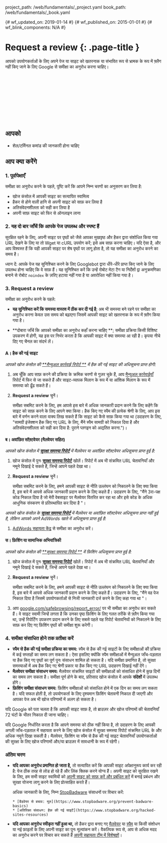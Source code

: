 project_path: /web/fundamentals/_project.yaml
book_path: /web/fundamentals/_book.yaml

{# wf_updated_on: 2019-01-14 #}
{# wf_published_on: 2015-01-01 #}
{# wf_blink_components: N/A #}

# Request a review {: .page-title }

आपको उपयोगकर्ताओं के लिए अपने पेज या साइट को
खतरनाक या संभावित रूप से भ्रामक के रूप में फ़्लैग नहीं किए जाने के लिए Google से समीक्षा का अनुरोध करना चाहिए।

<div class="video-wrapper">
  <iframe class="devsite-embedded-youtube-video" data-video-id="lc3UjnDcMxo"
          data-autohide="1" data-showinfo="0" frameborder="0" allowfullscreen>
  </iframe>
</div>

## आपको

*   शेल/टर्मिनल कमांड की जानकारी होना चाहिए

## आप क्या करेंगे

### 1. पूर्वापेक्षाएँ

समीक्षा का अनुरोध करने के पहले, पुष्टि करें कि आपने निम्न चरणों का अनुसरण कर लिया है:

* खोज कंसोल में आपकी साइट का सत्यापित स्वामित्व
* हैकर से होने वाली हानि से अपनी साइट को साफ़ कर लिया है
* अतिसंवेदनशीलता को सही कर लिया है
* अपनी साफ़ साइट को फिर से ऑनलाइन लाना

### 2. यह दो बार जाँचें कि आपके पेज उपलब्ध और स्पष्ट हैं

सुरक्षित रहने के लिए, अपनी साइट पर पृष्ठों को जैसे आपका
मुखपृष्ठ और हैकर द्वारा संशोधित किया गया URL देखने के लिए या तो Wget या cURL उपयोग करें; इसे अब साफ़ करना चाहिए। यदि ऐसा है,
और आप विश्वस्त हैं कि यही आपकी साइट पर शेष पृष्ठों पर लागू होता है, तो
यह समीक्षा का अनुरोध करने का समय है।

ध्यान दें: आपके पेज यह सुनिश्चित करने के लिए Googlebot द्वारा धीरे-धीरे प्राप्त किए जाने के लिए उपलब्ध होना चाहिए कि
वे साफ़ हैं। यह सुनिश्चित करें कि उन्हें रोबोट मेटा टैग या निर्देशों द्वा
अनुक्रमणिका बनाने से रोबोट `noindex` के ज़रिए हटाया नहीं गया है या अवरोधित नहीं किया गया है।

### 3. Request a review

समीक्षा का अनुरोध करने के पहले:

* **यह सुनिश्चित करें कि समस्या वास्तव में ठीक कर दी गई है**;
अब भी समस्या बने रहने पर समीक्षा का अनुरोध करना केवल उस समय
को बढ़ाएगा जिसमें आपकी साइट को खतरनाक के रूप में फ़्लैग किया गया है।

* **दोबारा जाँचें कि आपको समीक्षा का अनुरोध कहाँ करना चाहिए **; समीक्षा प्रक्रिया
किसी विशिष्ट उपकरण में होगी, यह इस पर निर्भर करता है कि आपकी साइट में क्या समस्या आ रही है।
कृपया नीचे दिए गए चैनल का संदर्भ लें।


#### A। हैक की गई साइट

*आपको खोज कंसोल की
[**मैन्युअल कार्रवाई रिपोर्ट **](https://search.google.com/search-console/manual-actions)
में हैक की गई साइट की अधिसूचना प्राप्त होगी:*

1. अब चूँकि आप साफ़ करने की प्रक्रिया के क्रमिक चरणों से गुज़र चुके हैं,
 आप [मैन्युअल कार्रवाईयाँ](https://search.google.com/search-console/manual-actions)
  रिपोर्ट में फिर से जा सकते हैं और साइट-व्यापक मिलान के रूप में या आंशिक
  मिलान के रूप में समस्या को ढूँढ सकते हैं।
2. **Request a review** चुनें।

    समीक्षा सबमिट करने के लिए, हम आपसे इस बारे में अधिक जानकारी प्रदान करने कि लिए कहेंगे कि साइट को साफ़ करने के लिए आपने क्या
    किया। हैक किए गए स्पैम की प्रत्येक श्रेणी के लिए, आप इस बारे में
    वर्णन करने वाला वाक्य लिख सकते हैं कि साइट को कैसे साफ़ किया गया था (उदाहरण के लिए, "सामग्री
    इंजेक्शन हैक किए गए URL के लिए, मैंने स्पैम सामग्री को निकाल दिया है और
    अतिसंवेदनशीलता को सही कर दिया है: पुराने प्लगइन को अद्यतित करना.")।


#### ब। अवांछित सॉफ़्टवेयर (मैलवेयर सहित)

*आपको खोज कंसोल में
[**सुरक्षा समस्या रिपोर्ट**](https://www.google.com/webmasters/tools/security-issues)
में मैलवेयर या अवांछित सॉफ़्टवेयर अधिसूचना प्राप्त हुई है:*

1. खोज कंसोल में पुनः
 [**सुरक्षा समस्या रिपोर्ट**](https://www.google.com/webmasters/tools/security-issues)
 खोलें। रिपोर्ट में अब भी संक्रमित URL चेतावनियाँ और नमूने
  दिखाई दे सकते हैं, जिन्हें आपने पहले देखा था।
2. **Request a review** चुनें।

    समीक्षा सबमिट करने के लिए, हमने आपकी साइट से नीति उल्लंघन को निकालने के लिए क्या किया है, इस बारे में
    आपसे अधिक जानकारी प्रदान करने के लिए कहते हैं। उदाहरण के लिए,
    "मैंने 3रा-पक्ष कोड निकाल दिया है जो मेरी
    वेबसाइट पर मैलवेयर वितरित कर रहा था और इसे कोड के अधिक आधुनिक संस्करण से प्रतिस्थापित कर दिया है "।


*आपको खोज कंसोल के
[**सुरक्षा समस्या रिपोर्ट**](https://www.google.com/webmasters/tools/security-issues)
में मैलवेयर या अवांछित सॉफ़्टवेयर अधिसूचना प्राप्त नहीं हुई है, लेकिन आपको अपने AdWords खाते में अधिसूचना प्राप्त हुई है:*

1. [AdWords सहायता केंद्र](https://support.google.com/adwords/contact/site_policy) से समीक्षा का अनुरोध करें।


#### स। फ़िशिंग या सामाजिक अभियांत्रिकी

*आपको खोज कंसोल की
[**सुरक्षा समस्या रिपोर्ट **](https://www.google.com/webmasters/tools/security-issues)
में फ़िशिंग अधिसूचना प्राप्त हुई है:*

1. खोज कंसोल में पुनः
 [**सुरक्षा समस्या रिपोर्ट**](https://www.google.com/webmasters/tools/security-issues)
 खोलें। रिपोर्ट में अब भी संक्रमित URL चेतावनियाँ और नमूने
  दिखाई दे सकते हैं, जिन्हें आपने पहले देखा था।
2. **Request a review** चुनें।

    समीक्षा सबमिट करने के लिए, हमने आपकी साइट से नीति उल्लंघन को निकालने के लिए क्या किया है, इस बारे में
    आपसे अधिक जानकारी प्रदान करने के लिए कहते हैं। उदाहरण के लिए,
    "मैंने वह पेज निकाल दिया है जिसमें उपयोगकर्ताओं से निजी जानकारी दर्ज करने के लिए कहा गया था "।

3. आप
  [google.com/safebrowsing/report_error/](https://www.google.com/safebrowsing/report_error/) पर भी समीक्षा का अनुरोध कर सकते हैं।
  वे साइट स्वामी जिन्हें लगता है कि उनका पृष्ठ
  फ़िशिंग के लिए गलत तरीके से फ़्लैग किया गया था, उन्हें रिपोर्टिंग उपकरण प्रदान करने के लिए सबसे पहले यह रिपोर्ट चेतावनियों को निकालने के लिए साफ़ कर दिए गए फ़िशिंग पृष्ठों
  की समीक्षा शुरू करेगी।

### 4. समीक्षा संसाधित होने तक प्रतीक्षा करें

* **स्पैम से हैक की गई समीक्षा प्रक्रिया का समय:** स्पैम
  से हैक की गई साइटों के लिए समीक्षाओं की प्रक्रिया में कई सप्ताहों का समय लग सकता है। ऐसा इसलिए क्योंकि स्पैम
  समीक्षाओं में मैन्युअल जाँच-पड़ताल या हैक किए गए पृष्ठों का पूर्ण
  पुनः संसाधन शामिल हो सकता है। यदि समीक्षा प्रमाणित है, तो सुरक्षा समस्याओं में अब हैक किए गए श्रेणी प्रकार या हैक किए गए URL उदाहरण दिखाई नहीं
  देंगे।
* **मैलवेयर समीक्षा संसाधन समय:** मैलवेयर
  संक्रमित साइटों की समीक्षाओं को संसाधित होने में कुछ दिनों का समय लग सकता है। समीक्षा पूर्ण होने के बाद, प्रतिसाद
  खोज कंसोल में आपके **संदेशों** में उपलब्ध होंगे।
* **फ़िशिंग समीक्षा संसाधन समय:** फ़िशिंग समीक्षाओं को संसाधित
  होने में एक  दिन का समय लग सकता है। यदि सफल होती है, तो उपयोगकर्ता के लिए दृश्यमान फ़िशिंग चेतावनी
  निकाल दी जाएगी और आपका पेज अब भी खोज परिणामों में अलग हो सकता है।

यदि Google को पता चलता है कि आपकी साइट साफ़ है, तो ब्राउज़र और
खोज परिणामों की चेतावनियाँ 72 घंटों के भीतर निकाल दी जाना चाहिए।

यदि Google निर्धारित करता है कि आपने समस्या को ठीक नहीं किया है, तो उदाहरण के लिए आपकी अगली जाँच-पड़ताल में सहायता करने के लिए खोज कंसोल में सुरक्षा
समस्या रिपोर्ट संक्रमित
URL के और अधिक नमूने दिखा सकती है। मैलवेयर, फ़िशिंग या स्पैम से हैक की गई
साइट चेतावनियाँ उपयोगकर्ताओं की सुरक्षा के लिए खोज परिणामों और/या ब्राउज़र में सावधानी
के रूप में रहेगी।

### अंतिम चरण

* **यदि आपका अनुरोध प्रमाणित हो जाता है,** तो सत्यापित करें कि आपकी साइट अपेक्षानुरूप कार्य कर रही है:
  पेज ठीक तरह से लोड हो रहे हैं और लिंक क्लिक करने योग्य हैं। अपनी साइट को सुरक्षित रखने के लिए,
  हम सभी साइट स्वामियों को [अपनी साइट को साफ़ करें और प्रबंधित करें](clean_site) में बनाई प्रबंधन और सुरक्षा
  योजना लागू करने के लिए प्रोत्साहित करते हैं।

    अधिक जानकारी के लिए, निम्न
    [StopBadware](https://www.stopbadware.org) संसाधनों पर विचार करें:

      * [बैडवेयर से बचाव: मूल](https://www.stopbadware.org/prevent-badware-basics)
      * [अतिरिक्त संसाधन: हैक की गई साइटें](https://www.stopbadware.org/hacked-sites-resources)

* **यदि आपका अनुरोध स्वीकृत नहीं हुआ था,** तो हैकर द्वारा बनाए गए
  [मैलवेयर](hacked_with_malware) या [स्पैम](hacked_with_spam) या किसी
  संशोधन या नई फ़ाइलों के लिए अपनी साइट का पुनः मूल्यांकन करें। वैकल्पिक रूप से, आप
  से अधिक मदद का अनुरोध करने पर विचार कर सकते हैं
  [अपनी सहायता टीम में विशेषज्ञों](support_team)।
